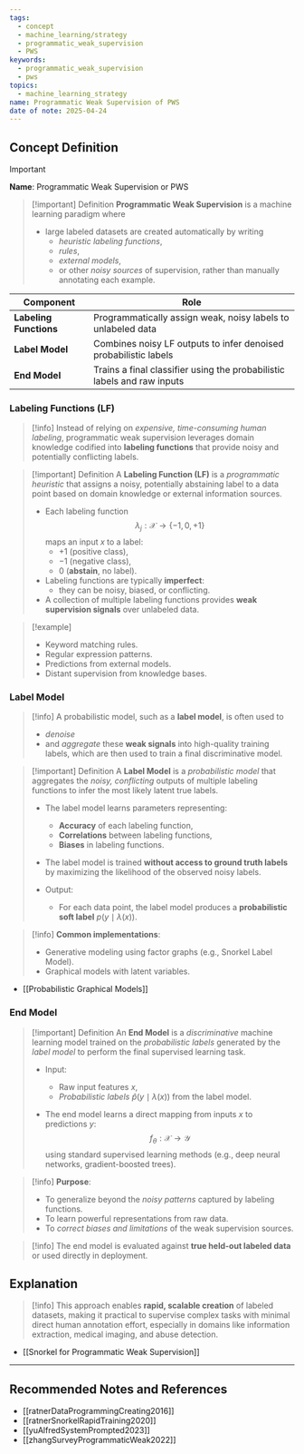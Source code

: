 ```yaml
---
tags:
  - concept
  - machine_learning/strategy
  - programmatic_weak_supervision
  - PWS
keywords:
  - programmatic_weak_supervision
  - pws
topics:
  - machine_learning_strategy
name: Programmatic Weak Supervision of PWS
date of note: 2025-04-24
---
```


## Concept Definition

>[!important]
>**Name**: Programmatic Weak Supervision or PWS

>[!important] Definition
>**Programmatic Weak Supervision** is a machine learning paradigm where 
>- large labeled datasets are created automatically by writing 
>	- *heuristic labeling functions*, 
>	- *rules*, 
>	- *external models*, 
>	- or other *noisy sources* of supervision, rather than manually annotating each example. 

| Component              | Role                                                                    |
| ---------------------- | ----------------------------------------------------------------------- |
| **Labeling Functions** | Programmatically assign weak, noisy labels to unlabeled data            |
| **Label Model**        | Combines noisy LF outputs to infer denoised probabilistic labels        |
| **End Model**          | Trains a final classifier using the probabilistic labels and raw inputs |


### Labeling Functions (LF)

>[!info]
>Instead of relying on *expensive, time-consuming human labeling*, programmatic weak supervision leverages domain knowledge codified into **labeling functions** that provide noisy and potentially conflicting labels.

>[!important] Definition
>A **Labeling Function (LF)** is a *programmatic heuristic* that assigns a noisy, potentially abstaining label to a data point based on domain knowledge or external information sources.
>
>- Each labeling function $$\lambda_j: \mathcal{X} \to \{-1, 0, +1\}$$ maps an input $x$ to a label:
> 	 - $+1$ (positive class),
> 	 - $-1$ (negative class),
> 	 - $0$ (**abstain**, no label).
>- Labeling functions are typically **imperfect**: 
>	- they can be noisy, biased, or conflicting.
>- A collection of multiple labeling functions provides **weak supervision signals** over unlabeled data.


>[!example]
>
>  - Keyword matching rules.
>  - Regular expression patterns.
>  - Predictions from external models.
>  - Distant supervision from knowledge bases.


### Label Model

>[!info]
>A probabilistic model, such as a **label model**, is often used to 
>- *denoise* 
>- and *aggregate* these **weak signals** into high-quality training labels, which are then used to train a final discriminative model. 

>[!important] Definition
>A **Label Model** is a *probabilistic model* that aggregates the *noisy, conflicting* outputs of multiple labeling functions to infer the most likely latent true labels.
>
>- The label model learns parameters representing:
> 	 - **Accuracy** of each labeling function,
> 	 - **Correlations** between labeling functions,
> 	 - **Biases** in labeling functions.
>
>- The label model is trained **without access to ground truth labels** by maximizing the likelihood of the observed noisy labels.
>
>- Output:
> 	 - For each data point, the label model produces a **probabilistic soft label** $p(y \mid \lambda(x))$.


>[!info]
>**Common implementations**:
>  - Generative modeling using factor graphs (e.g., Snorkel Label Model).
>  - Graphical models with latent variables.

- [[Probabilistic Graphical Models]]

### End Model

>[!important] Definition
>An **End Model** is a *discriminative* machine learning model trained on the *probabilistic labels* generated by the *label model* to perform the final supervised learning task.
>
>- Input:
>	- Raw input features $x$,
>	- *Probabilistic labels* $\hat{p}(y \mid \lambda(x))$ from the label model.
>
>- The end model learns a direct mapping from inputs $x$ to predictions $y$:
>  $$
>  f_{\theta}: \mathcal{X} \to \mathcal{Y}
>  $$
>  using standard supervised learning methods (e.g., deep neural networks, gradient-boosted trees).


>[!info]
>**Purpose**:
>- To generalize beyond the *noisy patterns* captured by labeling functions.
>- To learn powerful representations from raw data.
>- To *correct biases and limitations* of the weak supervision sources.

>[!info]
>The end model is evaluated against **true held-out labeled data** or used directly in deployment.



## Explanation


>[!info]
> This approach enables **rapid, scalable creation** of labeled datasets, making it practical to supervise complex tasks with minimal direct human annotation effort, especially in domains like information extraction, medical imaging, and abuse detection.

- [[Snorkel for Programmatic Weak Supervision]]





-----------
##  Recommended Notes and References


- [[ratnerDataProgrammingCreating2016]]
- [[ratnerSnorkelRapidTraining2020]]
- [[yuAlfredSystemPrompted2023]]
- [[zhangSurveyProgrammaticWeak2022]]